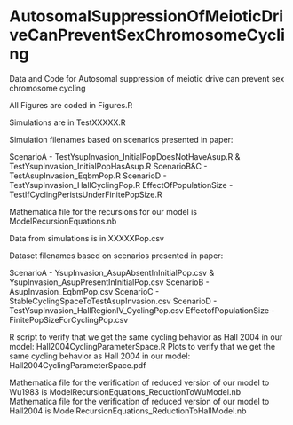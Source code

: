 # AutosomalSuppressionOfMeioticDriveCanPreventSexChromosomeCycling
Data and Code for Autosomal suppression of meiotic drive can prevent sex chromosome cycling

All Figures are coded in Figures.R


Simulations are in TestXXXXX.R


Simulation filenames based on scenarios presented in paper: 

ScenarioA - TestYsupInvasion_InitialPopDoesNotHaveAsup.R & TestYsupInvasion_InitialPopHasAsup.R
ScenarioB&C - TestAsupInvasion_EqbmPop.R
ScenarioD - TestYsupInvasion_HallCyclingPop.R
EffectOfPopulationSize - TestIfCyclingPeristsUnderFinitePopSize.R


Mathematica file for the recursions for our model is ModelRecursionEquations.nb


Data from simulations is in XXXXXPop.csv

Dataset filenames based on scenarios presented in paper:

ScenarioA - YsupInvasion_AsupAbsentInInitialPop.csv & YsupInvasion_AsupPresentInInitialPop.csv
ScenarioB - AsupInvasion_EqbmPop.csv
ScenarioC - StableCyclingSpaceToTestAsupInvasion.csv
ScenarioD - TestYsupInvasion_HallRegionIV_CyclingPop.csv
EffectofPopulationSize - FinitePopSizeForCyclingPop.csv



R script to verify that we get the same cycling behavior as Hall 2004 in our model: Hall2004CyclingParameterSpace.R
Plots to verify that we get the same cycling behavior as Hall 2004 in our model: Hall2004CyclingParameterSpace.pdf

Mathematica file for the verification of reduced version of our model to Wu1983 is ModelRecursionEquations_ReductionToWuModel.nb
Mathematica file for the verification of reduced version of our model to Hall2004 is ModelRecursionEquations_ReductionToHallModel.nb
